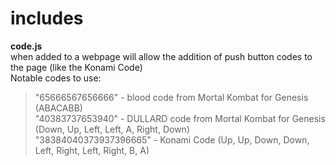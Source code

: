 # includes

**code.js**  
when added to a webpage will allow the addition of push button codes to the page (like the Konami Code)  
Notable codes to use:  
> "65666567656666" - blood code from Mortal Kombat for Genesis (ABACABB)  
> "40383737653940" - DULLARD code from Mortal Kombat for Genesis (Down, Up, Left, Left, A, Right, Down)  
> "38384040373937396665" - Konami Code (Up, Up, Down, Down, Left, Right, Left, Right, B, A)
